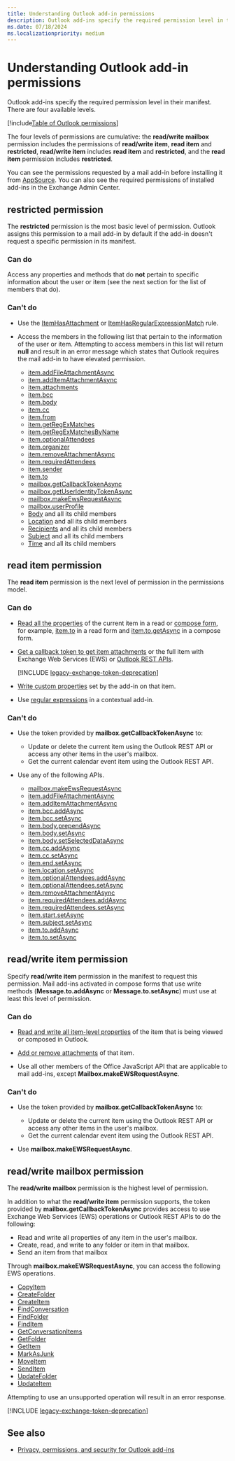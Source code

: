 ```yaml
---
title: Understanding Outlook add-in permissions
description: Outlook add-ins specify the required permission level in their manifest, which include restricted, read item, read/write item, or read/write mailbox. 
ms.date: 07/18/2024
ms.localizationpriority: medium
---
```


# Understanding Outlook add-in permissions

Outlook add-ins specify the required permission level in their manifest. There are four available levels.

[!include[Table of Outlook permissions](../includes/outlook-permission-levels-table.md)]

The four levels of permissions are cumulative: the **read/write mailbox** permission includes the permissions of **read/write item**, **read item** and **restricted**, **read/write item** includes **read item** and **restricted**, and the **read item** permission includes **restricted**.

You can see the permissions requested by a mail add-in before installing it from [AppSource](https://appsource.microsoft.com). You can also see the required permissions of installed add-ins in the Exchange Admin Center.

## restricted permission

The **restricted** permission is the most basic level of permission. Outlook assigns this permission to a mail add-in by default if the add-in doesn't request a specific permission in its manifest.

### Can do

Access any properties and methods that do **not** pertain to specific information about the user or item (see the next section for the list of members that do).

### Can't do

- Use the [ItemHasAttachment](/javascript/api/manifest/rule#itemhasattachment-rule) or [ItemHasRegularExpressionMatch](/javascript/api/manifest/rule#itemhasregularexpressionmatch-rule) rule.

- Access the members in the following list that pertain to the information of the user or item. Attempting to access members in this list will return **null** and result in an error message which states that Outlook requires the mail add-in to have elevated permission.

  - [item.addFileAttachmentAsync](/javascript/api/requirement-sets/outlook/preview-requirement-set/office.context.mailbox.item#methods)
  - [item.addItemAttachmentAsync](/javascript/api/requirement-sets/outlook/preview-requirement-set/office.context.mailbox.item#methods)
  - [item.attachments](/javascript/api/requirement-sets/outlook/preview-requirement-set/office.context.mailbox.item#properties)
  - [item.bcc](/javascript/api/requirement-sets/outlook/preview-requirement-set/office.context.mailbox.item#properties)
  - [item.body](/javascript/api/requirement-sets/outlook/preview-requirement-set/office.context.mailbox.item#properties)
  - [item.cc](/javascript/api/requirement-sets/outlook/preview-requirement-set/office.context.mailbox.item#properties)
  - [item.from](/javascript/api/requirement-sets/outlook/preview-requirement-set/office.context.mailbox.item#properties)
  - [item.getRegExMatches](/javascript/api/requirement-sets/outlook/preview-requirement-set/office.context.mailbox.item#methods)
  - [item.getRegExMatchesByName](/javascript/api/requirement-sets/outlook/preview-requirement-set/office.context.mailbox.item#methods)
  - [item.optionalAttendees](/javascript/api/requirement-sets/outlook/preview-requirement-set/office.context.mailbox.item#properties)
  - [item.organizer](/javascript/api/requirement-sets/outlook/preview-requirement-set/office.context.mailbox.item#properties)
  - [item.removeAttachmentAsync](/javascript/api/requirement-sets/outlook/preview-requirement-set/office.context.mailbox.item#methods)
  - [item.requiredAttendees](/javascript/api/requirement-sets/outlook/preview-requirement-set/office.context.mailbox.item#properties)
  - [item.sender](/javascript/api/requirement-sets/outlook/preview-requirement-set/office.context.mailbox.item#properties)
  - [item.to](/javascript/api/requirement-sets/outlook/preview-requirement-set/office.context.mailbox.item#properties)
  - [mailbox.getCallbackTokenAsync](/javascript/api/requirement-sets/outlook/preview-requirement-set/office.context.mailbox#methods)
  - [mailbox.getUserIdentityTokenAsync](/javascript/api/requirement-sets/outlook/preview-requirement-set/office.context.mailbox#methods)
  - [mailbox.makeEwsRequestAsync](/javascript/api/requirement-sets/outlook/preview-requirement-set/office.context.mailbox#methods)
  - [mailbox.userProfile](/javascript/api/requirement-sets/outlook/preview-requirement-set/office.context.mailbox#properties)
  - [Body](/javascript/api/outlook/office.body) and all its child members
  - [Location](/javascript/api/outlook/office.location) and all its child members
  - [Recipients](/javascript/api/outlook/office.recipients) and all its child members
  - [Subject](/javascript/api/outlook/office.subject) and all its child members
  - [Time](/javascript/api/outlook/office.time) and all its child members

## read item permission

The **read item** permission is the next level of permission in the permissions model.

### Can do

- [Read all the properties](item-data.md) of the current item in a read or [compose form](get-and-set-item-data-in-a-compose-form.md), for example, [item.to](/javascript/api/requirement-sets/outlook/preview-requirement-set/office.context.mailbox.item#properties) in a read form and [item.to.getAsync](/javascript/api/outlook/office.recipients#outlook-office-recipients-getasync-member(1)) in a compose form.

- [Get a callback token to get item attachments](get-attachments-of-an-outlook-item.md) or the full item with Exchange Web Services (EWS) or [Outlook REST APIs](use-rest-api.md).

    [!INCLUDE [legacy-exchange-token-deprecation](../includes/legacy-exchange-token-deprecation.md)]

- [Write custom properties](/javascript/api/outlook/office.customproperties) set by the add-in on that item.

- Use [regular expressions](activation-rules.md#itemhasregularexpressionmatch-rule) in a contextual add-in.

### Can't do

- Use the token provided by **mailbox.getCallbackTokenAsync** to:
  - Update or delete the current item using the Outlook REST API or access any other items in the user's mailbox.
  - Get the current calendar event item using the Outlook REST API.

- Use any of the following APIs.
  - [mailbox.makeEwsRequestAsync](/javascript/api/requirement-sets/outlook/preview-requirement-set/office.context.mailbox#methods)
  - [item.addFileAttachmentAsync](/javascript/api/requirement-sets/outlook/preview-requirement-set/office.context.mailbox.item#methods)
  - [item.addItemAttachmentAsync](/javascript/api/requirement-sets/outlook/preview-requirement-set/office.context.mailbox.item#methods)
  - [item.bcc.addAsync](/javascript/api/outlook/office.recipients#outlook-office-recipients-addasync-member(1))
  - [item.bcc.setAsync](/javascript/api/outlook/office.recipients#outlook-office-recipients-setasync-member(1))
  - [item.body.prependAsync](/javascript/api/outlook/office.body#outlook-office-body-prependasync-member(1))
  - [item.body.setAsync](/javascript/api/outlook/office.body#outlook-office-body-setasync-member(1))
  - [item.body.setSelectedDataAsync](/javascript/api/outlook/office.body#outlook-office-body-setselecteddataasync-member(1))
  - [item.cc.addAsync](/javascript/api/outlook/office.recipients#outlook-office-recipients-addasync-member(1))
  - [item.cc.setAsync](/javascript/api/outlook/office.recipients#outlook-office-recipients-setasync-member(1))
  - [item.end.setAsync](/javascript/api/outlook/office.time#outlook-office-time-setasync-member(1))
  - [item.location.setAsync](/javascript/api/outlook/office.location#outlook-office-location-setasync-member(1))
  - [item.optionalAttendees.addAsync](/javascript/api/outlook/office.recipients#outlook-office-recipients-addasync-member(1))
  - [item.optionalAttendees.setAsync](/javascript/api/outlook/office.recipients#outlook-office-recipients-setasync-member(1))
  - [item.removeAttachmentAsync](/javascript/api/requirement-sets/outlook/preview-requirement-set/office.context.mailbox.item#methods)
  - [item.requiredAttendees.addAsync](/javascript/api/outlook/office.recipients#outlook-office-recipients-addasync-member(1))
  - [item.requiredAttendees.setAsync](/javascript/api/outlook/office.recipients#outlook-office-recipients-setasync-member(1))
  - [item.start.setAsync](/javascript/api/outlook/office.time#outlook-office-time-setasync-member(1))
  - [item.subject.setAsync](/javascript/api/outlook/office.subject#outlook-office-subject-setasync-member(1))
  - [item.to.addAsync](/javascript/api/outlook/office.recipients#outlook-office-recipients-addasync-member(1))
  - [item.to.setAsync](/javascript/api/outlook/office.recipients#outlook-office-recipients-setasync-member(1))

## read/write item permission

Specify **read/write item** permission in the manifest to request this permission. Mail add-ins activated in compose forms that use write methods (**Message.to.addAsync** or **Message.to.setAsync**) must use at least this level of permission.

### Can do

- [Read and write all item-level properties](item-data.md) of the item that is being viewed or composed in Outlook.

- [Add or remove attachments](add-and-remove-attachments-to-an-item-in-a-compose-form.md) of that item.

- Use all other members of the Office JavaScript API that are applicable to mail add-ins, except **Mailbox.makeEWSRequestAsync**.

### Can't do

- Use the token provided by **mailbox.getCallbackTokenAsync** to:
  - Update or delete the current item using the Outlook REST API or access any other items in the user's mailbox.
  - Get the current calendar event item using the Outlook REST API.

- Use **mailbox.makeEWSRequestAsync**.

## read/write mailbox permission

The **read/write mailbox** permission is the highest level of permission.

In addition to what the **read/write item** permission supports, the token provided by **mailbox.getCallbackTokenAsync** provides access to use Exchange Web Services (EWS) operations or Outlook REST APIs to do the following:

- Read and write all properties of any item in the user's mailbox.
- Create, read, and write to any folder or item in that mailbox.
- Send an item from that mailbox

Through **mailbox.makeEWSRequestAsync**, you can access the following EWS operations.

- [CopyItem](/exchange/client-developer/web-service-reference/copyitem-operation)
- [CreateFolder](/exchange/client-developer/web-service-reference/createfolder-operation)
- [CreateItem](/exchange/client-developer/web-service-reference/createitem-operation)
- [FindConversation](/exchange/client-developer/web-service-reference/findconversation-operation)
- [FindFolder](/exchange/client-developer/web-service-reference/findfolder-operation)
- [FindItem](/exchange/client-developer/web-service-reference/finditem-operation)
- [GetConversationItems](/exchange/client-developer/web-service-reference/getconversationitems-operation)
- [GetFolder](/exchange/client-developer/web-service-reference/getfolder-operation)
- [GetItem](/exchange/client-developer/web-service-reference/getitem-operation)
- [MarkAsJunk](/exchange/client-developer/web-service-reference/markasjunk-operation)
- [MoveItem](/exchange/client-developer/web-service-reference/moveitem-operation)
- [SendItem](/exchange/client-developer/web-service-reference/senditem-operation)
- [UpdateFolder](/exchange/client-developer/web-service-reference/updatefolder-operation)
- [UpdateItem](/exchange/client-developer/web-service-reference/updateitem-operation)

Attempting to use an unsupported operation will result in an error response.

[!INCLUDE [legacy-exchange-token-deprecation](../includes/legacy-exchange-token-deprecation.md)]

## See also

- [Privacy, permissions, and security for Outlook add-ins](../concepts/privacy-and-security.md)
